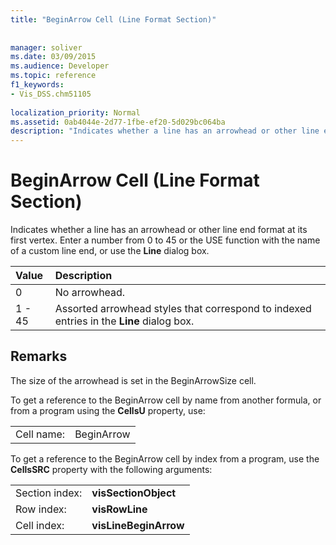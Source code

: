 ```yaml
---
title: "BeginArrow Cell (Line Format Section)"
 
 
manager: soliver
ms.date: 03/09/2015
ms.audience: Developer
ms.topic: reference
f1_keywords:
- Vis_DSS.chm51105
 
localization_priority: Normal
ms.assetid: 0ab4044e-2d77-1fbe-ef20-5d029bc064ba
description: "Indicates whether a line has an arrowhead or other line end format at its first vertex. Enter a number from 0 to 45 or the USE function with the name of a custom line end, or use the Line dialog box."
---
```


# BeginArrow Cell (Line Format Section)

Indicates whether a line has an arrowhead or other line end format at its first vertex. Enter a number from 0 to 45 or the USE function with the name of a custom line end, or use the **Line** dialog box. 
  
|**Value**|**Description**|
|:-----|:-----|
| 0  <br/> | No arrowhead.  <br/> |
| 1 - 45  <br/> | Assorted arrowhead styles that correspond to indexed entries in the **Line** dialog box.  <br/> |
   
## Remarks

The size of the arrowhead is set in the BeginArrowSize cell.
  
To get a reference to the BeginArrow cell by name from another formula, or from a program using the **CellsU** property, use: 
  
|||
|:-----|:-----|
| Cell name:  <br/> | BeginArrow  <br/> |
   
To get a reference to the BeginArrow cell by index from a program, use the **CellsSRC** property with the following arguments: 
  
|||
|:-----|:-----|
| Section index:  <br/> |**visSectionObject** <br/> |
| Row index:  <br/> |**visRowLine** <br/> |
| Cell index:  <br/> |**visLineBeginArrow** <br/> |
   

